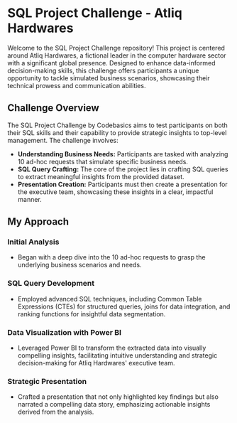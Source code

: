 # SQL Project Challenge - Atliq Hardwares

Welcome to the SQL Project Challenge repository! This project is centered around Atliq Hardwares, a fictional leader in the computer hardware sector with a significant global presence. Designed to enhance data-informed decision-making skills, this challenge offers participants a unique opportunity to tackle simulated business scenarios, showcasing their technical prowess and communication abilities.

## Challenge Overview

The SQL Project Challenge by Codebasics aims to test participants on both their SQL skills and their capability to provide strategic insights to top-level management. The challenge involves:

- **Understanding Business Needs:** Participants are tasked with analyzing 10 ad-hoc requests that simulate specific business needs.
- **SQL Query Crafting:** The core of the project lies in crafting SQL queries to extract meaningful insights from the provided dataset.
- **Presentation Creation:** Participants must then create a presentation for the executive team, showcasing these insights in a clear, impactful manner.

## My Approach

### Initial Analysis
- Began with a deep dive into the 10 ad-hoc requests to grasp the underlying business scenarios and needs.

### SQL Query Development
- Employed advanced SQL techniques, including Common Table Expressions (CTEs) for structured queries, joins for data integration, and ranking functions for insightful data segmentation.

### Data Visualization with Power BI
- Leveraged Power BI to transform the extracted data into visually compelling insights, facilitating intuitive understanding and strategic decision-making for Atliq Hardwares' executive team.

### Strategic Presentation
- Crafted a presentation that not only highlighted key findings but also narrated a compelling data story, emphasizing actionable insights derived from the analysis.


